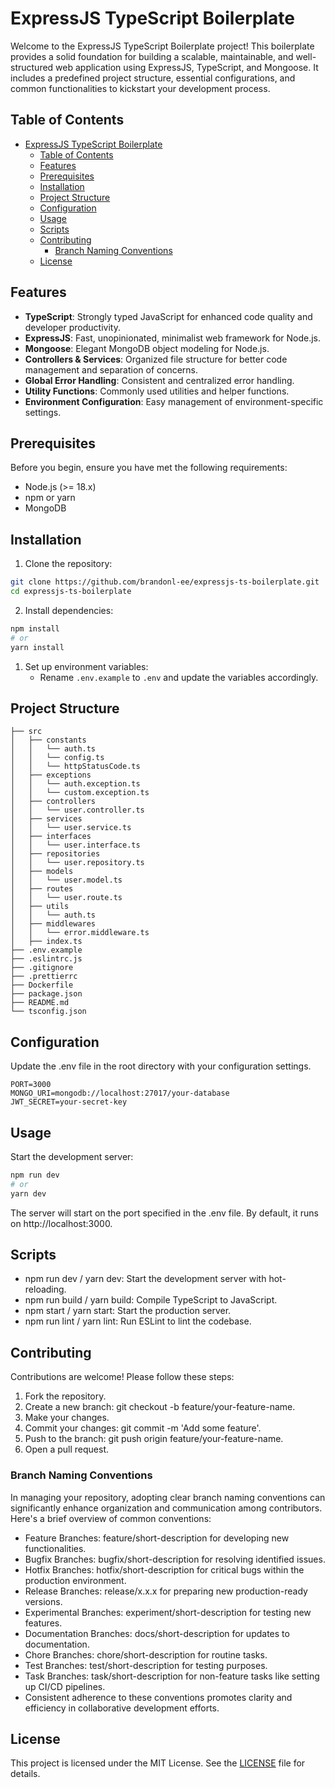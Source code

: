 <!-- Template -->
<!-- reference: https://blog.stackademic.com/create-a-backend-application-using-express-typescript-and-handle-authentication-1f67be81da60 -->


<!-- Formatting -->
<!-- https://leandroaps.medium.com/setting-up-eslint-prettier-and-husky-in-a-typescript-based-react-18-project-a-comprehensive-8a87b91d5a28 -->


# ExpressJS TypeScript Boilerplate

Welcome to the ExpressJS TypeScript Boilerplate project! This boilerplate provides a solid foundation for building a scalable, maintainable, and well-structured web application using ExpressJS, TypeScript, and Mongoose. It includes a predefined project structure, essential configurations, and common functionalities to kickstart your development process.

## Table of Contents

- [ExpressJS TypeScript Boilerplate](#expressjs-typescript-boilerplate)
  - [Table of Contents](#table-of-contents)
  - [Features](#features)
  - [Prerequisites](#prerequisites)
  - [Installation](#installation)
  - [Project Structure](#project-structure)
  - [Configuration](#configuration)
  - [Usage](#usage)
  - [Scripts](#scripts)
  - [Contributing](#contributing)
    - [Branch Naming Conventions](#branch-naming-conventions)
  - [License](#license)

## Features

- **TypeScript**: Strongly typed JavaScript for enhanced code quality and developer productivity.
- **ExpressJS**: Fast, unopinionated, minimalist web framework for Node.js.
- **Mongoose**: Elegant MongoDB object modeling for Node.js.
- **Controllers & Services**: Organized file structure for better code management and separation of concerns.
- **Global Error Handling**: Consistent and centralized error handling.
- **Utility Functions**: Commonly used utilities and helper functions.
- **Environment Configuration**: Easy management of environment-specific settings.

## Prerequisites

Before you begin, ensure you have met the following requirements:
- Node.js (>= 18.x)
- npm or yarn
- MongoDB

## Installation

1. Clone the repository:
```bash 
git clone https://github.com/brandonl-ee/expressjs-ts-boilerplate.git
cd expressjs-ts-boilerplate
```

2. Install dependencies:
```bash
npm install
# or
yarn install
```

1. Set up environment variables:
    - Rename `.env.example` to `.env` and update the variables accordingly.

## Project Structure

```text
├── src
│   ├── constants
│   │   └── auth.ts
│   │   └── config.ts
│   │   └── httpStatusCode.ts
│   ├── exceptions
│   │   └── auth.exception.ts
│   │   └── custom.exception.ts
│   ├── controllers
│   │   └── user.controller.ts
│   ├── services
│   │   └── user.service.ts
│   ├── interfaces
│   │   └── user.interface.ts
│   ├── repositories
│   │   └── user.repository.ts
│   ├── models
│   │   └── user.model.ts
│   ├── routes
│   │   └── user.route.ts
│   ├── utils
│   │   └── auth.ts
│   ├── middlewares
│   │   └── error.middleware.ts
│   ├── index.ts
├── .env.example
├── .eslintrc.js
├── .gitignore
├── .prettierrc
├── Dockerfile
├── package.json
├── README.md
└── tsconfig.json

```

## Configuration
Update the .env file in the root directory with your configuration settings.


```text
PORT=3000
MONGO_URI=mongodb://localhost:27017/your-database
JWT_SECRET=your-secret-key
```

## Usage
Start the development server:
```bash
npm run dev
# or
yarn dev

```
The server will start on the port specified in the .env file. By default, it runs on http://localhost:3000.

## Scripts
- npm run dev / yarn dev: Start the development server with hot-reloading.
- npm run build / yarn build: Compile TypeScript to JavaScript.
- npm start / yarn start: Start the production server.
- npm run lint / yarn lint: Run ESLint to lint the codebase.


## Contributing
Contributions are welcome! Please follow these steps:

1. Fork the repository.
2. Create a new branch: git checkout -b feature/your-feature-name.
3. Make your changes.
4. Commit your changes: git commit -m 'Add some feature'.
5. Push to the branch: git push origin feature/your-feature-name.
6. Open a pull request.

### Branch Naming Conventions
In managing your repository, adopting clear branch naming conventions can significantly enhance organization and communication among contributors. Here's a brief overview of common conventions:

- Feature Branches: feature/short-description for developing new functionalities.
- Bugfix Branches: bugfix/short-description for resolving identified issues.
- Hotfix Branches: hotfix/short-description for critical bugs within the production environment.
- Release Branches: release/x.x.x for preparing new production-ready versions.
- Experimental Branches: experiment/short-description for testing new features.
- Documentation Branches: docs/short-description for updates to documentation.
- Chore Branches: chore/short-description for routine tasks.
- Test Branches: test/short-description for testing purposes.
- Task Branches: task/short-description for non-feature tasks like setting up CI/CD  pipelines.
- Consistent adherence to these conventions promotes clarity and efficiency in collaborative development efforts.

## License

This project is licensed under the MIT License. See the [LICENSE](LICENSE) file for details.

